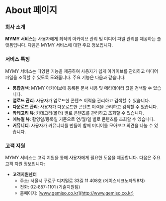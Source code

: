 # About 페이지

### 회사 소개

**MYMY 서비스**는 사용자에게 최적의 아카이브 관리 및 미디어 파일 관리를 제공하는 플랫폼입니다. 다음은 MYMY 서비스에 대한 주요 정보입니다.

### 서비스 특징

MYMY 서비스는 다양한 기능을 제공하여 사용자가 쉽게 아카이브를 관리하고 미디어 파일을 조직할 수 있도록 도와줍니다. 주요 기능은 다음과 같습니다:

- **통합검색**: MYMY 아카이브에 등록된 문서 내용 및 메타데이터 값을 검색할 수 있습니다.
- **업로드 관리**: 사용자가 업로드한 콘텐츠 이력을 관리하고 검색할 수 있습니다.
- **다운로드 관리**: 사용자가 다운로드한 콘텐츠 이력을 관리하고 검색할 수 있습니다.
- **카테고리 뷰**: 카테고리(폴더) 별로 콘텐츠를 관리하고 조회할 수 있습니다.
- **애뉴얼 뷰**: 촬영일/등록일 기준으로 연/월/일 별로 콘텐츠를 조회할 수 있습니다.
- **커뮤니티**: 사용자가 커뮤니티를 만들어 함께 미디어를 모아보고 의견을 나눌 수 있습니다.

### 고객 지원

MYMY 서비스는 고객 지원을 통해 사용자에게 필요한 도움을 제공합니다. 다음은 주요 고객 지원 정보입니다:

- **고객지원센터**
  - 주소: 서울시 구로구 디지털로 33길 11 408호 (에이스테크노타워8차)
  - 전화: 02-857-1101 (기술지원팀)
  - 홈페이지: [www.gemiso.co.kr](http://www.gemiso.co.kr)
